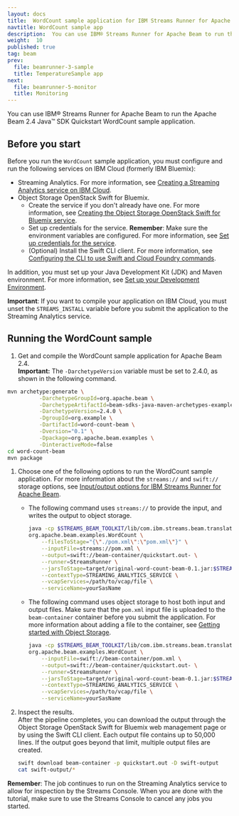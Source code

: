 ```yaml
---
layout: docs
title:  WordCount sample application for IBM Streams Runner for Apache Beam
navtitle: WordCount sample app
description:  You can use IBM® Streams Runner for Apache Beam to run the Apache Beam 2.4 Java™ SDK Quickstart WordCount sample application.
weight:  10
published: true
tag: beam
prev:
  file: beamrunner-3-sample
  title: TemperatureSample app
next:
  file: beamrunner-5-monitor
  title: Monitoring
---
```


You can use IBM® Streams Runner for Apache Beam to run the Apache Beam 2.4 Java™ SDK Quickstart WordCount sample application.

## Before you start

Before you run the `WordCount` sample application, you must configure and run the following services on IBM Cloud (formerly IBM Bluemix):

- Streaming Analytics. For more information, see [Creating a Streaming Analytics service on IBM Cloud](../beamrunner-2-install/#creating-a-streaming-analytics-service-on-bluemix).
- Object Storage OpenStack Swift for Bluemix.
   - Create the service if you don't already have one. For more information, see [Creating the Object Storage OpenStack Swift for Bluemix service](../beamrunner-5a-io/#creating-the-object-storage-openstack-swift-for-bluemix-service).
   - Set up credentials for the service. **Remember**: Make sure the environment variables are configured. For more information, see [Set up credentials for the service](../beamrunner-5a-io/#setting-up-credentials-for-the-service).
   - (Optional) Install the Swift CLI client. For more information, see [Configuring the CLI to use Swift and Cloud Foundry commands](https://console.bluemix.net/docs/services/ObjectStorage/os_configuring.html).

In addition, you must set up your Java Development Kit (JDK) and Maven environment. For more information, see [Set up your Development Environment](https://beam.apache.org/get-started/quickstart-java/#set-up-your-development-environment).

**Important**: If you want to compile your application on IBM Cloud, you must unset the `STREAMS_INSTALL` variable before you submit the application to the Streaming Analytics service.

## Running the WordCount sample

1. Get and compile the WordCount sample application for Apache Beam 2.4.  
    **Important:** The `-DarchetypeVersion` variable must be set to 2.4.0, as shown in the following command.

  ```bash
  mvn archetype:generate \
            -DarchetypeGroupId=org.apache.beam \
            -DarchetypeArtifactId=beam-sdks-java-maven-archetypes-examples \
            -DarchetypeVersion=2.4.0 \
            -DgroupId=org.example \
            -DartifactId=word-count-beam \
            -Dversion="0.1" \
            -Dpackage=org.apache.beam.examples \
            -DinteractiveMode=false
  cd word-count-beam
  mvn package
  ```

1. Choose one of the following options to run the WordCount sample application. For more information about the `streams://` and `swift://` storage options, see [Input/output options for IBM Streams Runner for Apache Beam](../beamrunner-5a-io/).

    - The following command uses `streams://` to provide the input, and writes the output to object storage.

      ```bash
      java -cp $STREAMS_BEAM_TOOLKIT/lib/com.ibm.streams.beam.translation.jar:target/original-word-count-beam-0.1.jar \
      org.apache.beam.examples.WordCount \
          --filesToStage="{\"./pom.xml\":\"pom.xml\"}" \
          --inputFile=streams://pom.xml \
          --output=swift://beam-container/quickstart.out- \
          --runner=StreamsRunner \
          --jarsToStage=target/original-word-count-beam-0.1.jar:$STREAMS_BEAM_TOOLKIT/lib/com.ibm.streams.beam.sdk.jar \
          --contextType=STREAMING_ANALYTICS_SERVICE \
          --vcapServices=/path/to/vcap/file \
          --serviceName=yourSasName
      ```

    - The following command uses object storage to host both input and output files. Make sure that the `pom.xml` input file is uploaded to the `beam-container` container before you submit the application. For more information about adding a file to the container, see [Getting started with Object Storage](https://console.bluemix.net/docs/services/ObjectStorage/index.html).

      ```bash
      java -cp $STREAMS_BEAM_TOOLKIT/lib/com.ibm.streams.beam.translation.jar:target/original-word-count-beam-0.1.jar \
      org.apache.beam.examples.WordCount \
          --inputFile=swift://beam-container/pom.xml \
          --output=swift://beam-container/quickstart.out- \
          --runner=StreamsRunner \
          --jarsToStage=target/original-word-count-beam-0.1.jar:$STREAMS_BEAM_TOOLKIT/lib/com.ibm.streams.beam.sdk.jar \
          --contextType=STREAMING_ANALYTICS_SERVICE \
          --vcapServices=/path/to/vcap/file \
          --serviceName=yourSasName
      ```

1. Inspect the results.  
    After the pipeline completes, you can download the output through the Object Storage OpenStack Swift for Bluemix web management page or by using the Swift CLI client. Each output file contains up to 50,000 lines. If the output goes beyond that limit, multiple output files are created.

    ```bash
    swift download beam-container -p quickstart.out -D swift-output
    cat swift-output/*
    ```

 **Remember**: The job continues to run on the Streaming Analytics service to allow for inspection by the Streams Console. When you are done with the tutorial, make sure to use the Streams Console to cancel any jobs you started.
